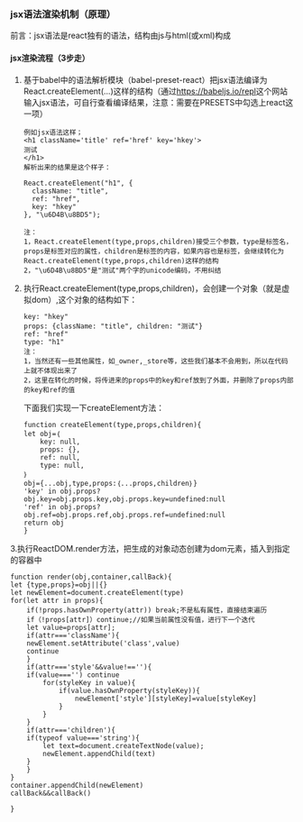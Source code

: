 ### jsx语法渲染机制（原理）

前言：jsx语法是react独有的语法，结构由js与html(或xml)构成

####  jsx渲染流程（3步走）

1. 基于babel中的语法解析模块（babel-preset-react）把jsx语法编译为React.createElement(...)这样的结构（通过<https://babeljs.io/repl>这个网站输入jsx语法，可自行查看编译结果，注意：需要在PRESETS中勾选上react这一项）

   ```
   例如jsx语法这样；
   <h1 className='title' ref='href' key='hkey'>
   测试
   </h1>
   解析出来的结果是这个样子：
   
   React.createElement("h1", {
     className: "title",
     ref: "href",
     key: "hkey"
   }, "\u6D4B\u8BD5");
   
   注：
   1，React.createElement(type,props,children)接受三个参数，type是标签名，props是标签对应的属性，children是标签的内容，如果内容也是标签，会继续转化为 React.createElement(type,props,children)这样的结构
   2，"\u6D4B\u8BD5"是"测试"两个字的unicode编码，不用纠结
   ```

2. 执行React.createElement(type,props,children)，会创建一个对象（就是虚拟dom）,这个对象的结构如下：

   ```
   key: "hkey"
   props: {className: "title", children: "测试"}
   ref: "href"
   type: "h1"
   注：
   1，当然还有一些其他属性，如_owner,_store等，这些我们基本不会用到，所以在代码上就不体现出来了
   2，这里在转化的时候，将传进来的props中的key和ref放到了外面，并删除了props内部的key和ref的值
   ```

   下面我们实现一下createElement方法：

   ```
   function createElement(type,props,children){
   let obj=｛
       key: null,
       props: {},
       ref: null,
       type: null,
   ｝
   obj={...obj,type,props:｛...props,children｝}
   'key' in obj.props?obj.key=obj.props.key,obj.props.key=undefined:null
   'ref' in obj.props?obj.ref=obj.props.ref,obj.props.ref=undefined:null
   return obj    
   }
   ```

​    3.执行ReactDOM.render方法，把生成的对象动态创建为dom元素，插入到指定的容器中

```
function render(obj,container,callBack){
let {type,props}=obj||{}
let newElement=document.createElement(type)
for(let attr in props){
    if(!props.hasOwnProperty(attr)) break;不是私有属性，直接结束遍历
    if（!props[attr]）continue;//如果当前属性没有值，进行下一个迭代
    let value=props[attr];  
    if(attr==='className'){
    newElement.setAttribute('class',value)
    continue
    }
    if(attr==='style'&&value!==''){
    if(value==='') continue
        for(styleKey in value){
            if(value.hasOwnProperty(styleKey)){
                newElement['style'][styleKey]=value[styleKey]
            }
        }
    }
    if(attr==='children'){
    if(typeof value==='string'){
        let text=document.createTextNode(value);
        newElement.appendChild(text)     
    }     
    } 
}
container.appendChild(newElement)
callBack&&callBack()
    
}
```


